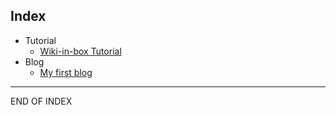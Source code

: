 ## Index

+ Tutorial
	+ [Wiki-in-box Tutorial](https://rtchan.github.io?name=tutorial)
+ Blog
	+ [My first blog](https://github.io?name=2015-05-17-first)

------
END OF INDEX
